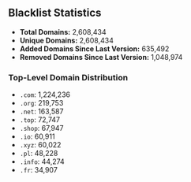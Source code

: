 ## Blacklist Statistics

- **Total Domains:** 2,608,434
- **Unique Domains:** 2,608,434
- **Added Domains Since Last Version:** 635,492
- **Removed Domains Since Last Version:** 1,048,974

### Top-Level Domain Distribution

-  `.com`: 1,224,236
-  `.org`: 219,753
-  `.net`: 163,587
-  `.top`: 72,747
-  `.shop`: 67,947
-  `.io`: 60,911
-  `.xyz`: 60,022
-  `.pl`: 48,228
-  `.info`: 44,274
-  `.fr`: 34,907
